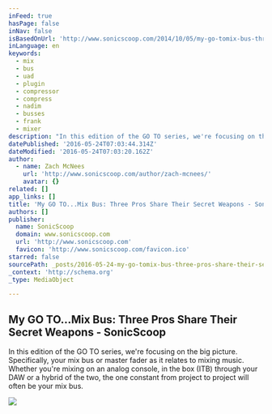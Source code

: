 ```yaml
---
inFeed: true
hasPage: false
inNav: false
isBasedOnUrl: 'http://www.sonicscoop.com/2014/10/05/my-go-tomix-bus-three-pros-share-their-secret-weapons/'
inLanguage: en
keywords:
  - mix
  - bus
  - uad
  - plugin
  - compressor
  - compress
  - nadim
  - busses
  - frank
  - mixer
description: "In this edition of the GO TO series, we're focusing on the big picture. Specifically, your mix bus or master fader as it relates to mixing music. Whether you're mixing on an analog console, in the box (ITB) through your DAW or a hybrid of the two, the one constant from project to project will often be your mix bus."
datePublished: '2016-05-24T07:03:44.314Z'
dateModified: '2016-05-24T07:03:20.162Z'
author:
  - name: Zach McNees
    url: 'http://www.sonicscoop.com/author/zach-mcnees/'
    avatar: {}
related: []
app_links: []
title: 'My GO TO...Mix Bus: Three Pros Share Their Secret Weapons - SonicScoop'
authors: []
publisher:
  name: SonicScoop
  domain: www.sonicscoop.com
  url: 'http://www.sonicscoop.com'
  favicon: 'http://www.sonicscoop.com/favicon.ico'
starred: false
sourcePath: _posts/2016-05-24-my-go-tomix-bus-three-pros-share-their-secret-weapons-.md
_context: 'http://schema.org'
_type: MediaObject

---
```

<article style=""><h1>My GO TO...Mix Bus: Three Pros Share Their Secret Weapons - SonicScoop</h1><p>In this edition of the GO TO series, we're focusing on the big picture. Specifically, your mix bus or master fader as it relates to mixing music. Whether you're mixing on an analog console, in the box (ITB) through your DAW or a hybrid of the two, the one constant from project to project will often be your mix bus.</p><img src="http://www.sonicscoop.com/site/public_html/site/wp-content/uploads/2014/10/Living-Room-Side520.jpg" /></article>
